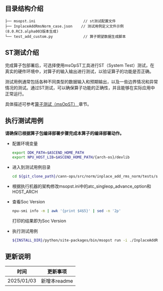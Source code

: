 ## 目录结构介绍
```
├── msopst.ini                      // st测试配置文件 
├── InplaceAddRmsNorm_case.json    // 测试用例定义文件示例(8.0.RC3.alpha003版本生成)
└── test_add_custom.py              // 算子期望数据生成脚本
```

## ST测试介绍

完成算子包部署后，可选择使用msOpST工具进行ST（System Test）测试，在真实的硬件环境中，对算子的输入输出进行测试，以验证算子的功能是否正确。

测试用例通常包括各种不同类型的数据输入和预期输出，以及一些边界情况和异常情况的测试。通过ST测试，可以确保算子功能的正确性，并且能够在实际应用中正常运行。

具体描述可参考[算子测试（msOpST）
](https://www.hiascend.com/document/detail/zh/mindstudio/70RC3/ODtools/Operatordevelopmenttools/msopdev_16_0087.html)章节。

## 执行测试用例
  **请确保已根据算子包编译部署步骤完成本算子的编译部署动作。**

  - 配置环境变量

    ```bash
    export DDK_PATH=$ASCEND_HOME_PATH
    export NPU_HOST_LIB=$ASCEND_HOME_PATH/{arch-os}/devlib
    ```

  - 进入到测试用例目录

    ```bash
    cd ${git_clone_path}/cann-ops/src/norm/inplace_add_rms_norm/tests/st
    ```

  - 根据执行机器的架构修改msopst.ini中的atc_singleop_advance_option和HOST_ARCH

  - 查看Soc Version
    ```bash
    npu-smi info -m | awk '{print $4$5}' | sed -n '2p' 
    ```
    打印的结果即为Soc Version

  - 执行测试用例

    ```bash
    ${INSTALL_DIR}/python/site-packages/bin/msopst run -i ./InplaceAddRmsNorm_case.json -soc {Soc Version} -out ./output -conf msopst.ini
    ```

## 更新说明
| 时间 | 更新事项 |
|----|------|
| 2025/01/03 | 新增本readme |
